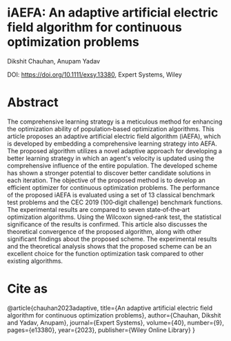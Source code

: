# iAEFA: An adaptive artificial electric field algorithm for continuous optimization problems
Dikshit Chauhan, Anupam Yadav

DOI: https://doi.org/10.1111/exsy.13380, Expert Systems, Wiley

# Abstract
The comprehensive learning strategy is a meticulous method for enhancing the optimization ability of population‐based optimization algorithms. This article proposes an adaptive artificial electric field algorithm (iAEFA), which is developed by embedding a comprehensive learning strategy into AEFA. The proposed algorithm utilizes a novel adaptive approach for developing a better learning strategy in which an agent's velocity is updated using the comprehensive influence of the entire population. The developed scheme has shown a stronger potential to discover better candidate solutions in each iteration. The objective of the proposed method is to develop an efficient optimizer for continuous optimization problems. The performance of the proposed iAEFA is evaluated using a set of 13 classical benchmark test problems and the CEC 2019 (100‐digit challenge) benchmark functions. The experimental results are compared to seven state‐of‐the‐art optimization algorithms. Using the Wilcoxon signed‐rank test, the statistical significance of the results is confirmed. This article also discusses the theoretical convergence of the proposed algorithm, along with other significant findings about the proposed scheme. The experimental results and the theoretical analysis shows that the proposed scheme can be an excellent choice for the function optimization task compared to other existing algorithms.

# Cite as
@article{chauhan2023adaptive,
  title={An adaptive artificial electric field algorithm for continuous optimization problems},
  author={Chauhan, Dikshit and Yadav, Anupam},
  journal={Expert Systems},
  volume={40},
  number={9},
  pages={e13380},
  year={2023},
  publisher={Wiley Online Library}
}
  
